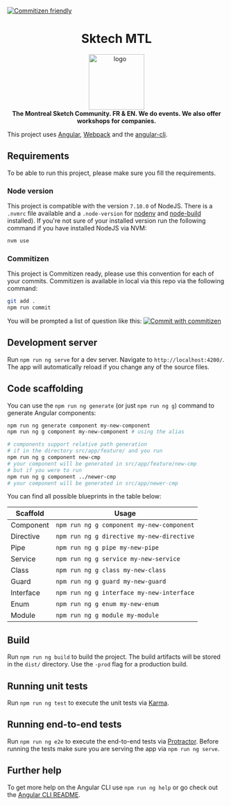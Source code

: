 [![Commitizen friendly](https://img.shields.io/badge/commitizen-friendly-brightgreen.svg)](http://commitizen.github.io/cz-cli/)

<h1 align="center">Sktech MTL</h1>

<div align="center">
  <img alt="logo" src="https://raw.githubusercontent.com/sktechmlt/website-app/master/resources/sketchmtl.png" width="128">
</div>
<div align="center">
  <strong>The Montreal Sketch Community. FR & EN. We do events. We also offer workshops for companies.</strong>
</div>

This project uses [Angular](https://angular.io/), [Webpack](https://webpack.github.io/) and the [angular-cli](https://github.com/angular/angular-cli).

## Requirements
To be able to run this project, please make sure you fill the requirements.

### Node version
This project is compatible with the version `7.10.0` of NodeJS. There is a `.nvmrc` file available and a `.node-version` for [nodenv](https://github.com/nodenv/nodenv) and [node-build](https://github.com/nodenv/node-build#readme) installed). 
If you're not sure of your installed version run the following command if you have installed NodeJS via NVM:
```bash
nvm use
```

### Commitizen
This project is Commitizen ready, please use this convention for each of your commits.
Commitizen is available in local via this repo via the following command:
```bash
git add .
npm run commit
```

You will be prompted a list of question like this:
[![Commit with commitizen](https://s29.postimg.org/n73ey8kfb/commitizen.jpg)](https://postimg.org/image/54ac70okj/)

## Development server

Run `npm run ng serve` for a dev server. Navigate to `http://localhost:4200/`. The app will automatically reload if you change any of the source files.

## Code scaffolding
You can use the `npm run ng generate` (or just `npm run ng g`) command to generate Angular components:

```bash
npm run ng generate component my-new-component
npm run ng g component my-new-component # using the alias

# components support relative path generation
# if in the directory src/app/feature/ and you run
npm run ng g component new-cmp
# your component will be generated in src/app/feature/new-cmp
# but if you were to run
npm run ng g component ../newer-cmp
# your component will be generated in src/app/newer-cmp
```
You can find all possible blueprints in the table below:

Scaffold  | Usage
---       | ---
Component | `npm run ng g component my-new-component`
Directive | `npm run ng g directive my-new-directive`
Pipe      | `npm run ng g pipe my-new-pipe`
Service   | `npm run ng g service my-new-service`
Class     | `npm run ng g class my-new-class`
Guard     | `npm run ng g guard my-new-guard`
Interface | `npm run ng g interface my-new-interface`
Enum      | `npm run ng g enum my-new-enum`
Module    | `npm run ng g module my-module`

## Build

Run `npm run ng build` to build the project. The build artifacts will be stored in the `dist/` directory. Use the `-prod` flag for a production build.

## Running unit tests

Run `npm run ng test` to execute the unit tests via [Karma](https://karma-runner.github.io).

## Running end-to-end tests

Run `npm run ng e2e` to execute the end-to-end tests via [Protractor](http://www.protractortest.org/).
Before running the tests make sure you are serving the app via `npm run ng serve`.

## Further help

To get more help on the Angular CLI use `npm run ng help` or go check out the [Angular CLI README](https://github.com/angular/angular-cli/blob/master/README.md).
